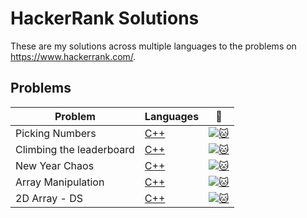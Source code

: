 # HackerRank Solutions
These are my solutions across multiple languages to the problems on https://www.hackerrank.com/.

## Problems
| Problem | Languages | :link: |
| - | - | - |
| Picking Numbers | [C++](https://github.com/mehtasourabh/HackerRank/blob/main/C++/Picking_Numbers.cpp)| [![:cat:](.icon/HackerRank.ico)](https://www.hackerrank.com/challenges/picking-numbers/problem) |
| Climbing the leaderboard | [C++](https://github.com/mehtasourabh/HackerRank/blob/main/C++/Climbing_the_Leaderboard.cpp)| [![:cat:](.icon/HackerRank.ico)](https://www.hackerrank.com/challenges/climbing-the-leaderboard/problem) |
| New Year Chaos | [C++](https://github.com/mehtasourabh/HackerRank/blob/main/C++/New_Year_Chaos.cpp)| [![:cat:](.icon/HackerRank.ico)](https://www.hackerrank.com/challenges/new-year-chaos/problem) |
| Array Manipulation | [C++](https://github.com/mehtasourabh/HackerRank/blob/main/C++/Array_Manipulation.cpp)| [![:cat:](.icon/HackerRank.ico)](https://www.hackerrank.com/challenges/crush/problem) |
| 2D Array - DS | [C++](https://github.com/mehtasourabh/HackerRank/blob/main/C++/2D_Array_DS.cpp)| [![:cat:](.icon/HackerRank.ico)](https://www.hackerrank.com/challenges/2d-array/problem)